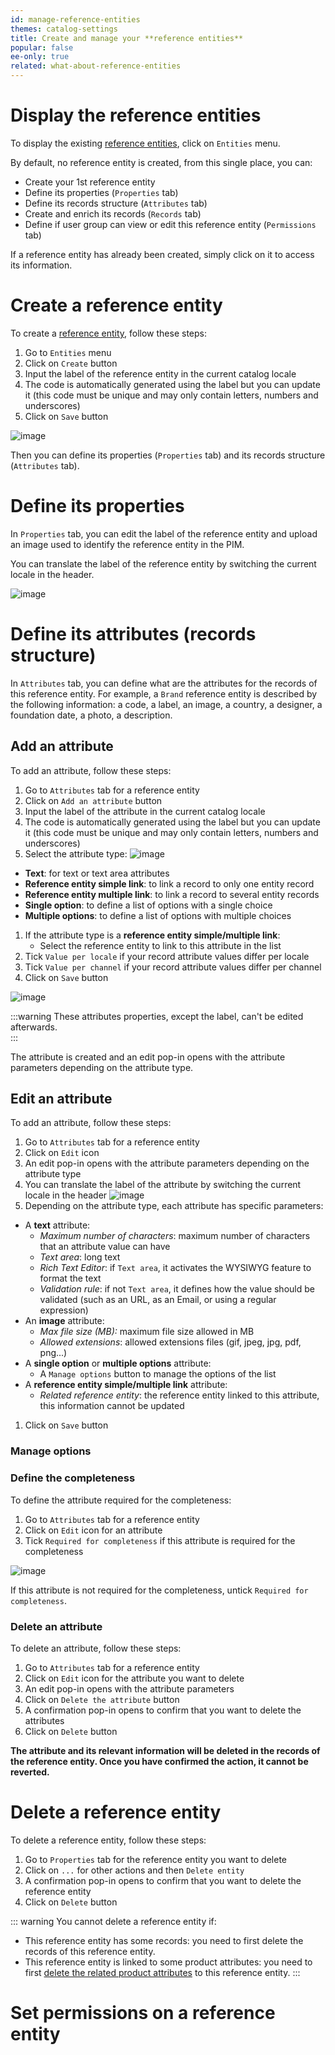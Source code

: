 ```yaml
---
id: manage-reference-entities
themes: catalog-settings
title: Create and manage your **reference entities**
popular: false
ee-only: true
related: what-about-reference-entities
---
```


# Display the reference entities

To display the existing [reference entities](/articles/what-about-reference-entities.html), click on `Entities` menu.   

By default, no reference entity is created, from this single place, you can:
- Create your 1st reference entity
- Define its properties (`Properties` tab)
- Define its records structure (`Attributes` tab)
- Create and enrich its records (`Records` tab)
- Define if user group can view or edit this reference entity (`Permissions` tab)

If a reference entity has already been created, simply click on it to access its information.

# Create a reference entity

To create a [reference entity](/articles/what-about-reference-entities.html), follow these steps:
1.  Go to `Entities` menu
1.  Click on `Create` button
1.  Input the label of the reference entity in the current catalog locale
1.  The code is automatically generated using the label but you can update it (this code must be unique and may only contain letters, numbers and underscores)
1.  Click on `Save` button

![image](../img/ReferenceEntity_CreateEntity.png)

Then you can define its properties (`Properties` tab) and its records structure (`Attributes` tab).

# Define its properties
In `Properties` tab, you can edit the label of the reference entity and upload an image used to identify the reference entity in the PIM.

You can translate the label of the reference entity by switching the current locale in the header.

![image](../img/ReferenceEntity_EditProperties.png)

# Define its attributes (records structure)
In `Attributes` tab, you can define what are the attributes for the records of this reference entity.
For example, a `Brand` reference entity is described by the following information: a code, a label, an image, a country, a designer, a foundation date, a photo, a description.

## Add an attribute
To add an attribute, follow these steps:
1.  Go to `Attributes` tab for a reference entity
1.  Click on `Add an attribute` button
1.  Input the label of the attribute in the current catalog locale
1.  The code is automatically generated using the label but you can update it (this code must be unique and may only contain letters, numbers and underscores)
1.  Select the attribute type:
 ![image](../img/ReferenceEntity_AddAttribute_Type.png)
- **Text**: for text or text area attributes
- **Reference entity simple link**: to link a record to only one entity record
- **Reference entity multiple link**: to link a record to several entity records
- **Single option**: to define a list of options with a single choice
- **Multiple options**: to define a list of options with multiple choices
1.  If the attribute type is a **reference entity simple/multiple link**:
    - Select the reference entity to link to this attribute in the list
1.  Tick `Value per locale` if your record attribute values differ per locale
1.  Tick `Value per channel` if your record attribute values differ per channel
1.  Click on `Save` button

![image](../img/ReferenceEntity_AddAttribute.png)

:::warning
These attributes properties, except the label, can't be edited afterwards.  
:::

The attribute is created and an edit pop-in opens with the attribute parameters depending on the attribute type.

## Edit an attribute
To add an attribute, follow these steps:
1.  Go to `Attributes` tab for a reference entity
1.  Click on `Edit` icon
1.  An edit pop-in opens with the attribute parameters depending on the attribute type
1.  You can translate the label of the attribute by switching the current locale in the header
 ![image](../img/ReferenceEntity_EditAttribute.png)
1.  Depending on the attribute type, each attribute has specific parameters:
- A **text** attribute:
  - *Maximum number of characters*: maximum number of characters that an attribute value can have
  - *Text area*: long text
  - *Rich Text Editor*: if `Text area`, it activates the WYSIWYG feature to format the text
  - *Validation rule*: if not `Text area`, it defines how the value should be validated (such as an URL, as an Email, or using a regular expression)
- An **image** attribute:
  - *Max file size (MB):* maximum file size allowed in MB
  - *Allowed extensions*: allowed extensions files (gif, jpeg, jpg, pdf, png...)
- A **single option** or **multiple options** attribute:
    - A `Manage options` button to manage the options of the list
- A **reference entity simple/multiple link** attribute:
    - *Related reference entity*: the reference entity linked to this attribute, this information cannot be updated
1.  Click on `Save` button

### Manage options

### Define the completeness
To define the attribute required for the completeness:
1.  Go to `Attributes` tab for a reference entity
1.  Click on `Edit` icon for an attribute
1.  Tick `Required for completeness` if this attribute is required for the completeness

![image](../img/ReferenceEntity_EditAttribute_Completeness.png)

If this attribute is not required for the completeness, untick `Required for completeness`.

### Delete an attribute
To delete an attribute, follow these steps:
1.  Go to `Attributes` tab for a reference entity
1.  Click on `Edit` icon for the attribute you want to delete
1.  An edit pop-in opens with the attribute parameters
1.  Click on `Delete the attribute` button
1.  A confirmation pop-in opens to confirm that you want to delete the attributes
1.  Click on `Delete` button

**The attribute and its relevant information will be deleted in the records of the reference entity. Once you have confirmed the action, it cannot be reverted.**


# Delete a reference entity
To delete a reference entity, follow these steps:
1.  Go to `Properties` tab for the reference entity you want to delete
1.  Click on `...` for other actions and then `Delete entity`
1.  A confirmation pop-in opens to confirm that you want to delete the reference entity
1.  Click on `Delete` button

::: warning
You cannot delete a reference entity if:
- This reference entity has some records: you need to first delete the records of this reference entity.
- This reference entity is linked to some product attributes: you need to first [delete the related product attributes](/articles/manage-your-attributes.html#delete-an-attribute) to this reference entity.
:::

# Set permissions on a reference entity
